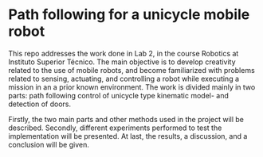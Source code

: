 # Path following for a unicycle mobile robot
This repo addresses the work done in Lab 2, in the course Robotics at Instituto Superior Técnico. The main objective is to develop creativity related to the use of mobile robots, and become familiarized with problems related to sensing, actuating, and controlling a robot while executing a mission in an a prior known environment. The work is divided mainly in two parts: path following control of unicycle type kinematic model- and detection of doors. 

Firstly, the two main parts and other methods used in the project will be described. Secondly, different experiments performed to test the implementation will be presented. At last, the results, a discussion, and a conclusion will be given.
